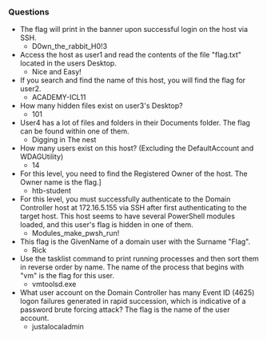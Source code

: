 ### Questions
- The flag will print in the banner upon successful login on the host via SSH.
	- D0wn_the_rabbit_H0!3
- Access the host as user1 and read the contents of the file "flag.txt" located in the users Desktop.
	- Nice and Easy!
- If you search and find the name of this host, you will find the flag for user2.
	- ACADEMY-ICL11
- How many hidden files exist on user3's Desktop?
	- 101
- User4 has a lot of files and folders in their Documents folder. The flag can be found within one of them.
	- Digging in The nest
- How many users exist on this host? (Excluding the DefaultAccount and WDAGUtility)
	- 14
- For this level, you need to find the Registered Owner of the host. The Owner name is the flag.]
	- htb-student
- For this level, you must successfully authenticate to the Domain Controller host at 172.16.5.155 via SSH after first authenticating to the target host. This host seems to have several PowerShell modules loaded, and this user's flag is hidden in one of them.
	- Modules_make_pwsh_run!
- This flag is the GivenName of a domain user with the Surname "Flag".
	- Rick
- Use the tasklist command to print running processes and then sort them in reverse order by name. The name of the process that begins with "vm" is the flag for this user.
	- vmtoolsd.exe
- What user account on the Domain Controller has many Event ID (4625) logon failures generated in rapid succession, which is indicative of a password brute forcing attack? The flag is the name of the user account.
	- justalocaladmin